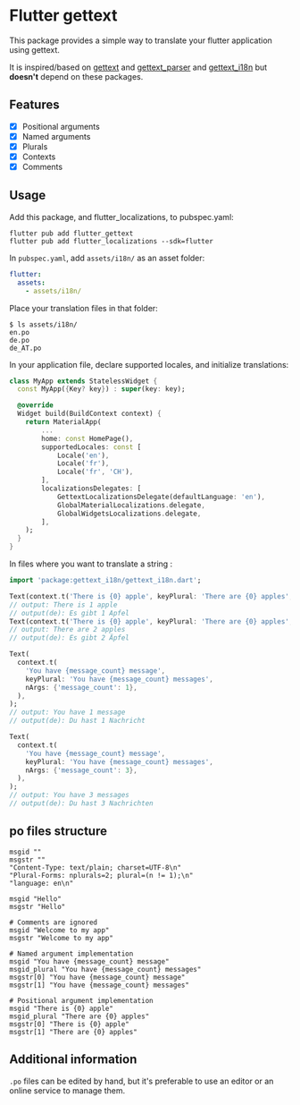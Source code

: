 # Flutter gettext

This package provides a simple way to translate your flutter application using gettext.

It is inspired/based on [gettext](https://pub.dev/packages/gettext) and [gettext_parser](https://pub.dev/packages/gettext_parser) and [gettext_i18n](https://pub.dev/packages/gettext_i18n) but **doesn't** depend on these packages.

## Features

- [x] Positional arguments
- [x] Named arguments
- [x] Plurals
- [x] Contexts
- [x] Comments

## Usage

Add this package, and flutter_localizations, to pubspec.yaml:

```shell
flutter pub add flutter_gettext
flutter pub add flutter_localizations --sdk=flutter
```

In `pubspec.yaml`, add `assets/i18n/` as an asset folder:

```yaml
flutter:
  assets:
    - assets/i18n/
```

Place your translation files in that folder:
```shell
$ ls assets/i18n/
en.po
de.po
de_AT.po
```

In your application file, declare supported locales, and initialize translations:

```dart
class MyApp extends StatelessWidget {
  const MyApp({Key? key}) : super(key: key);

  @override
  Widget build(BuildContext context) {
    return MaterialApp(
        ...
        home: const HomePage(),
        supportedLocales: const [
            Locale('en'),
            Locale('fr'),
            Locale('fr', 'CH'),
        ],
        localizationsDelegates: [
            GettextLocalizationsDelegate(defaultLanguage: 'en'),
            GlobalMaterialLocalizations.delegate,
            GlobalWidgetsLocalizations.delegate,
        ],
    );
  }
}
```

In files where you want to translate a string :

```dart
import 'package:gettext_i18n/gettext_i18n.dart';

Text(context.t('There is {0} apple', keyPlural: 'There are {0} apples', pArgs: [1]));
// output: There is 1 apple
// output(de): Es gibt 1 Apfel
Text(context.t('There is {0} apple', keyPlural: 'There are {0} apples', pArgs: [2]));
// output: There are 2 apples
// output(de): Es gibt 2 Äpfel

Text(
  context.t(
    'You have {message_count} message',
    keyPlural: 'You have {message_count} messages',
    nArgs: {'message_count': 1},
  ),
);
// output: You have 1 message
// output(de): Du hast 1 Nachricht

Text(
  context.t(
    'You have {message_count} message',
    keyPlural: 'You have {message_count} messages',
    nArgs: {'message_count': 3},
  ),
);
// output: You have 3 messages
// output(de): Du hast 3 Nachrichten
```

## po files structure
```po
msgid ""
msgstr ""
"Content-Type: text/plain; charset=UTF-8\n"
"Plural-Forms: nplurals=2; plural=(n != 1);\n"
"language: en\n"

msgid "Hello"
msgstr "Hello"

# Comments are ignored
msgid "Welcome to my app"
msgstr "Welcome to my app"

# Named argument implementation
msgid "You have {message_count} message"
msgid_plural "You have {message_count} messages"
msgstr[0] "You have {message_count} message"
msgstr[1] "You have {message_count} messages"

# Positional argument implementation
msgid "There is {0} apple"
msgid_plural "There are {0} apples"
msgstr[0] "There is {0} apple"
msgstr[1] "There are {0} apples"
```

## Additional information

`.po` files can be edited by hand, but it's preferable to use an editor or an online service to manage them.
